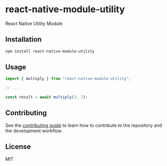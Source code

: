 # react-native-module-utility

React Native Utility Module

## Installation

```sh
npm install react-native-module-utility
```

## Usage

```js
import { multiply } from "react-native-module-utility";

// ...

const result = await multiply(3, 7);
```

## Contributing

See the [contributing guide](CONTRIBUTING.md) to learn how to contribute to the repository and the development workflow.

## License

MIT
